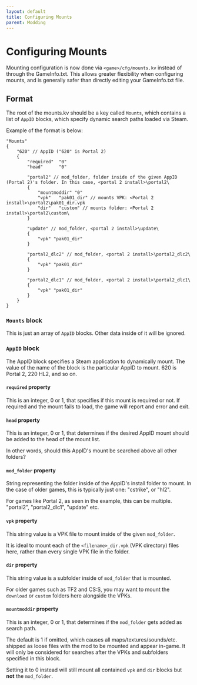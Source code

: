```yaml
---
layout: default
title: Configuring Mounts
parent: Modding
---
```


# Configuring Mounts

Mounting configuration is now done via `<game>/cfg/mounts.kv` instead of through the GameInfo.txt. 
This allows greater flexibility when configuring mounts, and is generally safer than directly editing your GameInfo.txt file.

## Format

The root of the mounts.kv should be a key called `Mounts`, which contains a list of `AppID` blocks, which specify 
dynamic search paths loaded via Steam.

Example of the format is below:
```
"Mounts"
{
	"620" // AppID ("620" is Portal 2)
	{
		"required" 	"0"
		"head"		"0"

		"portal2" // mod_folder, folder inside of the given AppID (Portal 2)'s folder. In this case, <portal 2 install>\portal2\
		{
			"mountmoddir" "0"
			"vpk"	"pak01_dir" // mounts VPK: <Portal 2 install>\portal2\pak01_dir.vpk
			"dir"	"custom" // mounts folder: <Portal 2 install>\portal2\custom\
		}

		"update" // mod_folder, <portal 2 install>\update\
		{
			"vpk" "pak01_dir"
		}

		"portal2_dlc2" // mod_folder, <portal 2 install>\portal2_dlc2\
		{
			"vpk" "pak01_dir"
		}

		"portal2_dlc1" // mod_folder, <portal 2 install>\portal2_dlc1\
		{
			"vpk" "pak01_dir"
		}
	}
}
```

### `Mounts` block

This is just an array of `AppID` blocks. Other data inside of it will be ignored. 

### `AppID` block

The AppID block specifies a Steam application to dynamically mount. The value of the name of the block is the particular AppID to mount. 620 is Portal 2, 220 HL2, and so on.  

#### `required` property

This is an integer, 0 or 1, that specifies if this mount is required or not. If required and the mount fails to load, the game will report
and error and exit.  

#### `head` property

This is an integer, 0 or 1, that determines if the desired AppID mount should be added to the head of the mount list.

In other words, should this AppID's mount be searched above all other folders?  

#### `mod_folder` property

String representing the folder inside of the AppID's install folder to mount. In the case of older games, this is typically just one: "cstrike", or "hl2".  

For games like Portal 2, as seen in the example, this can be multiple. "portal2", "portal2_dlc1", "update" etc.  

#### `vpk` property

This string value is a VPK file to mount inside of the given `mod_folder`.

It is ideal to mount each of the `<filename>_dir.vpk` (VPK directory) files here, rather than every single VPK file in the folder.  

#### `dir` property

This string value is a subfolder inside of `mod_folder` that is mounted.

For older games such as TF2 and CS:S, you may want to mount the `download` or `custom` folders here alongside the VPKs.  

#### `mountmoddir` property

This is an integer, 0 or 1, that determines if the `mod_folder` gets added as search path.

The default is 1 if omitted, which causes all maps/textures/sounds/etc. shipped as loose files with the mod to be mounted and appear in-game. It will only be considered for searches after the VPKs and subfolders specified in this block.

Setting it to 0 instead will still mount all contained `vpk` and `dir` blocks but **not** the `mod_folder`.
